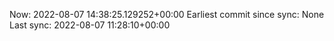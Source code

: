 Now: 2022-08-07 14:38:25.129252+00:00 Earliest commit since sync: None Last sync: 2022-08-07 11:28:10+00:00
